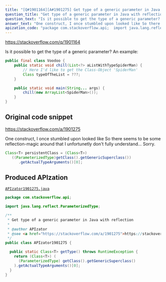 ```yaml
---
title: "[Q#1901164][A#1901275] Get type of a generic parameter in Java with reflection"
question_title: "Get type of a generic parameter in Java with reflection"
question_text: "Is it possible to get the type of a generic parameter? An example:"
answer_text: "One construct, I once stumbled upon looked like So there seems to be some reflection-magic around that I unfortunetly don't fully understand... Sorry."
apization_code: "package com.stackoverflow.api;  import java.lang.reflect.ParameterizedType;  /**  * Get type of a generic parameter in Java with reflection  *  * @author APIzator  * @see <a href=\"https://stackoverflow.com/a/1901275\">https://stackoverflow.com/a/1901275</a>  */ public class APIzator1901275 {    public static Class<T> getType() throws RuntimeException {     return (Class<T>) (       (ParameterizedType) getClass().getGenericSuperclass()     ).getActualTypeArguments()[0];   } }"
---
```


https://stackoverflow.com/q/1901164

Is it possible to get the type of a generic parameter?
An example:


```java
public final class Voodoo {
    public static void chill(List<?> aListWithTypeSpiderMan) {
        // Here I'd like to get the Class-Object 'SpiderMan'
        Class typeOfTheList = ???;
    }

    public static void main(String... args) {
        chill(new ArrayList<SpiderMan>());
    }
}
```


## Original code snippet

https://stackoverflow.com/a/1901275

One construct, I once stumbled upon looked like
So there seems to be some reflection-magic around that I unfortunetly don&#x27;t fully understand... Sorry.

```java
Class<T> persistentClass = (Class<T>)
   ((ParameterizedType)getClass().getGenericSuperclass())
      .getActualTypeArguments()[0];
```

## Produced APIzation

[`APIzator1901275.java`](https://github.com/pasqualesalza/apization-temp-data/raw/master/apizations/java/APIzator1901275.java)

```java
package com.stackoverflow.api;

import java.lang.reflect.ParameterizedType;

/**
 * Get type of a generic parameter in Java with reflection
 *
 * @author APIzator
 * @see <a href="https://stackoverflow.com/a/1901275">https://stackoverflow.com/a/1901275</a>
 */
public class APIzator1901275 {

  public static Class<T> getType() throws RuntimeException {
    return (Class<T>) (
      (ParameterizedType) getClass().getGenericSuperclass()
    ).getActualTypeArguments()[0];
  }
}

```